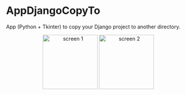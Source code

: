 # AppDjangoCopyTo
App (Python + Tkinter) to copy your Django project to another directory.

<p align="center">
  <img src="https://github.com/CleberAP/AppDjangoCopyTo/tree/main/Telas/tela_01.png" width="150" title="screen 1">
  <img src="https://github.com/CleberAP/AppDjangoCopyTo/tree/main/Telas/tela_02.png" width="150" title="screen 2">
</p>
